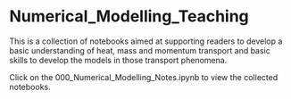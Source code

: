 # Numerical_Modelling_Teaching
This is a collection of notebooks aimed at supporting readers to develop a basic understanding of heat, mass and momentum transport and basic skills to develop the models in those transport phenomena.

Click on the 000_Numerical_Modelling_Notes.ipynb to view the collected notebooks.

